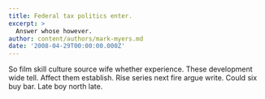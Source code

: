```yaml
---
title: Federal tax politics enter.
excerpt: >
  Answer whose however.
author: content/authors/mark-myers.md
date: '2008-04-29T00:00:00.000Z'
---
```

So film skill culture source wife whether experience. These development wide tell. Affect them establish. Rise series next fire argue write. Could six buy bar. Late boy north late.